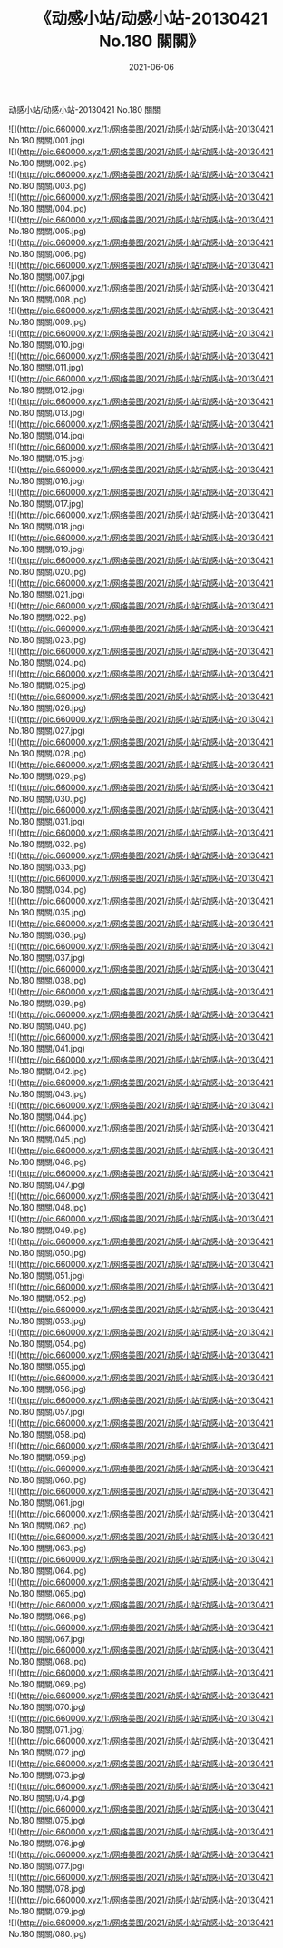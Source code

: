 ﻿---
layout: post
title:  《动感小站/动感小站-20130421 No.180 關關》
date:   2021-06-06
img: http://pic.660000.xyz/1:/网络美图/2021/动感小站/动感小站-20130421 No.180 關關/000.jpg
categories: [美女, 清纯, 唯美]
---

动感小站/动感小站-20130421 No.180 關關

 ![](http://pic.660000.xyz/1:/网络美图/2021/动感小站/动感小站-20130421 No.180 關關/001.jpg) <br>![](http://pic.660000.xyz/1:/网络美图/2021/动感小站/动感小站-20130421 No.180 關關/002.jpg) <br>![](http://pic.660000.xyz/1:/网络美图/2021/动感小站/动感小站-20130421 No.180 關關/003.jpg) <br>![](http://pic.660000.xyz/1:/网络美图/2021/动感小站/动感小站-20130421 No.180 關關/004.jpg) <br>![](http://pic.660000.xyz/1:/网络美图/2021/动感小站/动感小站-20130421 No.180 關關/005.jpg) <br>![](http://pic.660000.xyz/1:/网络美图/2021/动感小站/动感小站-20130421 No.180 關關/006.jpg) <br>![](http://pic.660000.xyz/1:/网络美图/2021/动感小站/动感小站-20130421 No.180 關關/007.jpg) <br>![](http://pic.660000.xyz/1:/网络美图/2021/动感小站/动感小站-20130421 No.180 關關/008.jpg) <br>![](http://pic.660000.xyz/1:/网络美图/2021/动感小站/动感小站-20130421 No.180 關關/009.jpg) <br>![](http://pic.660000.xyz/1:/网络美图/2021/动感小站/动感小站-20130421 No.180 關關/010.jpg) <br>![](http://pic.660000.xyz/1:/网络美图/2021/动感小站/动感小站-20130421 No.180 關關/011.jpg) <br>![](http://pic.660000.xyz/1:/网络美图/2021/动感小站/动感小站-20130421 No.180 關關/012.jpg) <br>![](http://pic.660000.xyz/1:/网络美图/2021/动感小站/动感小站-20130421 No.180 關關/013.jpg) <br>![](http://pic.660000.xyz/1:/网络美图/2021/动感小站/动感小站-20130421 No.180 關關/014.jpg) <br>![](http://pic.660000.xyz/1:/网络美图/2021/动感小站/动感小站-20130421 No.180 關關/015.jpg) <br>![](http://pic.660000.xyz/1:/网络美图/2021/动感小站/动感小站-20130421 No.180 關關/016.jpg) <br>![](http://pic.660000.xyz/1:/网络美图/2021/动感小站/动感小站-20130421 No.180 關關/017.jpg) <br>![](http://pic.660000.xyz/1:/网络美图/2021/动感小站/动感小站-20130421 No.180 關關/018.jpg) <br>![](http://pic.660000.xyz/1:/网络美图/2021/动感小站/动感小站-20130421 No.180 關關/019.jpg) <br>![](http://pic.660000.xyz/1:/网络美图/2021/动感小站/动感小站-20130421 No.180 關關/020.jpg) <br>![](http://pic.660000.xyz/1:/网络美图/2021/动感小站/动感小站-20130421 No.180 關關/021.jpg) <br>![](http://pic.660000.xyz/1:/网络美图/2021/动感小站/动感小站-20130421 No.180 關關/022.jpg) <br>![](http://pic.660000.xyz/1:/网络美图/2021/动感小站/动感小站-20130421 No.180 關關/023.jpg) <br>![](http://pic.660000.xyz/1:/网络美图/2021/动感小站/动感小站-20130421 No.180 關關/024.jpg) <br>![](http://pic.660000.xyz/1:/网络美图/2021/动感小站/动感小站-20130421 No.180 關關/025.jpg) <br>![](http://pic.660000.xyz/1:/网络美图/2021/动感小站/动感小站-20130421 No.180 關關/026.jpg) <br>![](http://pic.660000.xyz/1:/网络美图/2021/动感小站/动感小站-20130421 No.180 關關/027.jpg) <br>![](http://pic.660000.xyz/1:/网络美图/2021/动感小站/动感小站-20130421 No.180 關關/028.jpg) <br>![](http://pic.660000.xyz/1:/网络美图/2021/动感小站/动感小站-20130421 No.180 關關/029.jpg) <br>![](http://pic.660000.xyz/1:/网络美图/2021/动感小站/动感小站-20130421 No.180 關關/030.jpg) <br>![](http://pic.660000.xyz/1:/网络美图/2021/动感小站/动感小站-20130421 No.180 關關/031.jpg) <br>![](http://pic.660000.xyz/1:/网络美图/2021/动感小站/动感小站-20130421 No.180 關關/032.jpg) <br>![](http://pic.660000.xyz/1:/网络美图/2021/动感小站/动感小站-20130421 No.180 關關/033.jpg) <br>![](http://pic.660000.xyz/1:/网络美图/2021/动感小站/动感小站-20130421 No.180 關關/034.jpg) <br>![](http://pic.660000.xyz/1:/网络美图/2021/动感小站/动感小站-20130421 No.180 關關/035.jpg) <br>![](http://pic.660000.xyz/1:/网络美图/2021/动感小站/动感小站-20130421 No.180 關關/036.jpg) <br>![](http://pic.660000.xyz/1:/网络美图/2021/动感小站/动感小站-20130421 No.180 關關/037.jpg) <br>![](http://pic.660000.xyz/1:/网络美图/2021/动感小站/动感小站-20130421 No.180 關關/038.jpg) <br>![](http://pic.660000.xyz/1:/网络美图/2021/动感小站/动感小站-20130421 No.180 關關/039.jpg) <br>![](http://pic.660000.xyz/1:/网络美图/2021/动感小站/动感小站-20130421 No.180 關關/040.jpg) <br>![](http://pic.660000.xyz/1:/网络美图/2021/动感小站/动感小站-20130421 No.180 關關/041.jpg) <br>![](http://pic.660000.xyz/1:/网络美图/2021/动感小站/动感小站-20130421 No.180 關關/042.jpg) <br>![](http://pic.660000.xyz/1:/网络美图/2021/动感小站/动感小站-20130421 No.180 關關/043.jpg) <br>![](http://pic.660000.xyz/1:/网络美图/2021/动感小站/动感小站-20130421 No.180 關關/044.jpg) <br>![](http://pic.660000.xyz/1:/网络美图/2021/动感小站/动感小站-20130421 No.180 關關/045.jpg) <br>![](http://pic.660000.xyz/1:/网络美图/2021/动感小站/动感小站-20130421 No.180 關關/046.jpg) <br>![](http://pic.660000.xyz/1:/网络美图/2021/动感小站/动感小站-20130421 No.180 關關/047.jpg) <br>![](http://pic.660000.xyz/1:/网络美图/2021/动感小站/动感小站-20130421 No.180 關關/048.jpg) <br>![](http://pic.660000.xyz/1:/网络美图/2021/动感小站/动感小站-20130421 No.180 關關/049.jpg) <br>![](http://pic.660000.xyz/1:/网络美图/2021/动感小站/动感小站-20130421 No.180 關關/050.jpg) <br>![](http://pic.660000.xyz/1:/网络美图/2021/动感小站/动感小站-20130421 No.180 關關/051.jpg) <br>![](http://pic.660000.xyz/1:/网络美图/2021/动感小站/动感小站-20130421 No.180 關關/052.jpg) <br>![](http://pic.660000.xyz/1:/网络美图/2021/动感小站/动感小站-20130421 No.180 關關/053.jpg) <br>![](http://pic.660000.xyz/1:/网络美图/2021/动感小站/动感小站-20130421 No.180 關關/054.jpg) <br>![](http://pic.660000.xyz/1:/网络美图/2021/动感小站/动感小站-20130421 No.180 關關/055.jpg) <br>![](http://pic.660000.xyz/1:/网络美图/2021/动感小站/动感小站-20130421 No.180 關關/056.jpg) <br>![](http://pic.660000.xyz/1:/网络美图/2021/动感小站/动感小站-20130421 No.180 關關/057.jpg) <br>![](http://pic.660000.xyz/1:/网络美图/2021/动感小站/动感小站-20130421 No.180 關關/058.jpg) <br>![](http://pic.660000.xyz/1:/网络美图/2021/动感小站/动感小站-20130421 No.180 關關/059.jpg) <br>![](http://pic.660000.xyz/1:/网络美图/2021/动感小站/动感小站-20130421 No.180 關關/060.jpg) <br>![](http://pic.660000.xyz/1:/网络美图/2021/动感小站/动感小站-20130421 No.180 關關/061.jpg) <br>![](http://pic.660000.xyz/1:/网络美图/2021/动感小站/动感小站-20130421 No.180 關關/062.jpg) <br>![](http://pic.660000.xyz/1:/网络美图/2021/动感小站/动感小站-20130421 No.180 關關/063.jpg) <br>![](http://pic.660000.xyz/1:/网络美图/2021/动感小站/动感小站-20130421 No.180 關關/064.jpg) <br>![](http://pic.660000.xyz/1:/网络美图/2021/动感小站/动感小站-20130421 No.180 關關/065.jpg) <br>![](http://pic.660000.xyz/1:/网络美图/2021/动感小站/动感小站-20130421 No.180 關關/066.jpg) <br>![](http://pic.660000.xyz/1:/网络美图/2021/动感小站/动感小站-20130421 No.180 關關/067.jpg) <br>![](http://pic.660000.xyz/1:/网络美图/2021/动感小站/动感小站-20130421 No.180 關關/068.jpg) <br>![](http://pic.660000.xyz/1:/网络美图/2021/动感小站/动感小站-20130421 No.180 關關/069.jpg) <br>![](http://pic.660000.xyz/1:/网络美图/2021/动感小站/动感小站-20130421 No.180 關關/070.jpg) <br>![](http://pic.660000.xyz/1:/网络美图/2021/动感小站/动感小站-20130421 No.180 關關/071.jpg) <br>![](http://pic.660000.xyz/1:/网络美图/2021/动感小站/动感小站-20130421 No.180 關關/072.jpg) <br>![](http://pic.660000.xyz/1:/网络美图/2021/动感小站/动感小站-20130421 No.180 關關/073.jpg) <br>![](http://pic.660000.xyz/1:/网络美图/2021/动感小站/动感小站-20130421 No.180 關關/074.jpg) <br>![](http://pic.660000.xyz/1:/网络美图/2021/动感小站/动感小站-20130421 No.180 關關/075.jpg) <br>![](http://pic.660000.xyz/1:/网络美图/2021/动感小站/动感小站-20130421 No.180 關關/076.jpg) <br>![](http://pic.660000.xyz/1:/网络美图/2021/动感小站/动感小站-20130421 No.180 關關/077.jpg) <br>![](http://pic.660000.xyz/1:/网络美图/2021/动感小站/动感小站-20130421 No.180 關關/078.jpg) <br>![](http://pic.660000.xyz/1:/网络美图/2021/动感小站/动感小站-20130421 No.180 關關/079.jpg) <br>![](http://pic.660000.xyz/1:/网络美图/2021/动感小站/动感小站-20130421 No.180 關關/080.jpg) <br>